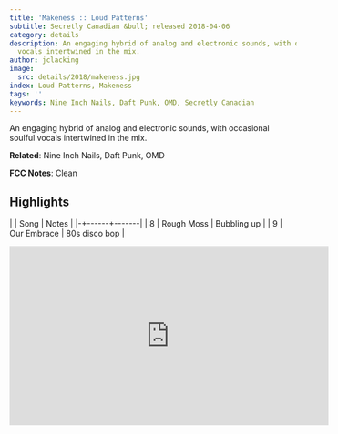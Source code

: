 ```yaml
---
title: 'Makeness :: Loud Patterns'
subtitle: Secretly Canadian &bull; released 2018-04-06
category: details
description: An engaging hybrid of analog and electronic sounds, with occasional soulful
  vocals intertwined in the mix.
author: jclacking
image:
  src: details/2018/makeness.jpg
index: Loud Patterns, Makeness
tags: ''
keywords: Nine Inch Nails, Daft Punk, OMD, Secretly Canadian
---
```

An engaging hybrid of analog and electronic sounds, with occasional soulful vocals intertwined in the mix.<!--more-->

**Related**: Nine Inch Nails, Daft Punk, OMD

**FCC Notes**: Clean

## Highlights

| | Song | Notes |
|-+------+-------|
| 8 | Rough Moss | Bubbling up |
| 9 | Our Embrace | 80s disco bop |

<div class="tlo-detail-video"><iframe width="560" height="315" src="https://www.youtube.com/embed/_SaXuy2isS0" frameborder="0" allow="autoplay; encrypted-media" allowfullscreen></iframe></div>

